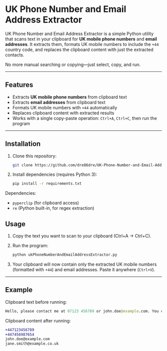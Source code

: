 # UK Phone Number and Email Address Extractor

UK Phone Number and Email Address Extractor is a simple Python utility that scans text in your clipboard for **UK mobile phone numbers** and **email addresses**. It extracts them, formats UK mobile numbers to include the `+44` country code, and replaces the clipboard content with just the extracted contacts.  

No more manual searching or copying—just select, copy, and run.  

---

## Features

- Extracts **UK mobile phone numbers** from clipboard text  
- Extracts **email addresses** from clipboard text  
- Formats UK mobile numbers with `+44` automatically  
- Replaces clipboard content with extracted results  
- Works with a single copy-paste operation: `Ctrl+A`, `Ctrl+C`, then run the program  

---

## Installation

1. Clone this repository:  
   ```bash
   git clone https://github.com/dre86dre/UK-Phone-Number-and-Email-Address-Extractor.git

2. Install dependencies (requires Python 3):
   ```bash
   pip install -r requirements.txt

Dependencies:
- `pyperclip` (for clipboard access)
- `re` (Python built-in, for regex extraction)

## Usage

1. Copy the text you want to scan to your clipboard (Ctrl+A → Ctrl+C).

2. Run the program:
   ```bash
   python ukPhoneNumberAndEmailAddressExtractor.py


3. Your clipboard will now contain only the extracted UK mobile numbers (formatted with `+44`) and email addresses. Paste it anywhere (`Ctrl+V`).

------

## Example

Clipboard text before running:
   ```graphql
   Hello, please contact me at 07123 456789 or john.doe@example.com. You can also reach my colleague on 07456 987654 or jane.smith@example.co.uk.
   ```

Clipboard content after running:
   ```diff
   +447123456789
   +447456987654
   john.doe@example.com
   jane.smith@example.co.uk
   
